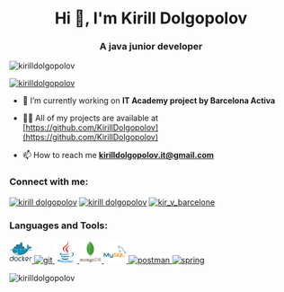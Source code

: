 <h1 align="center">Hi 👋, I'm Kirill Dolgopolov</h1>
<h3 align="center">A java junior developer</h3>

<p align="left"> <img src="https://komarev.com/ghpvc/?username=kirilldolgopolov&label=Profile%20views&color=0e75b6&style=flat" alt="kirilldolgopolov" /> </p>

<p align="left"> <a href="https://github.com/ryo-ma/github-profile-trophy"><img src="https://github-profile-trophy.vercel.app/?username=kirilldolgopolov" alt="kirilldolgopolov" /></a> </p>

- 🔭 I’m currently working on **IT Academy project by Barcelona Activa**

- 👨‍💻 All of my projects are available at [https://github.com/KirillDolgopolov](https://github.com/KirillDolgopolov)

- 📫 How to reach me **kirilldolgopolov.it@gmail.com**

<h3 align="left">Connect with me:</h3>
<p align="left">
<a href="https://linkedin.com/in/kirill dolgopolov" target="blank"><img align="center" src="https://raw.githubusercontent.com/rahuldkjain/github-profile-readme-generator/master/src/images/icons/Social/linked-in-alt.svg" alt="kirill dolgopolov" height="30" width="40" /></a>
<a href="https://fb.com/kirill dolgopolov" target="blank"><img align="center" src="https://raw.githubusercontent.com/rahuldkjain/github-profile-readme-generator/master/src/images/icons/Social/facebook.svg" alt="kirill dolgopolov" height="30" width="40" /></a>
<a href="https://instagram.com/kir_v_barcelone" target="blank"><img align="center" src="https://raw.githubusercontent.com/rahuldkjain/github-profile-readme-generator/master/src/images/icons/Social/instagram.svg" alt="kir_v_barcelone" height="30" width="40" /></a>
</p>

<h3 align="left">Languages and Tools:</h3>
<p align="left"> <a href="https://www.docker.com/" target="_blank" rel="noreferrer"> <img src="https://raw.githubusercontent.com/devicons/devicon/master/icons/docker/docker-original-wordmark.svg" alt="docker" width="40" height="40"/> </a> <a href="https://git-scm.com/" target="_blank" rel="noreferrer"> <img src="https://www.vectorlogo.zone/logos/git-scm/git-scm-icon.svg" alt="git" width="40" height="40"/> </a> <a href="https://www.java.com" target="_blank" rel="noreferrer"> <img src="https://raw.githubusercontent.com/devicons/devicon/master/icons/java/java-original.svg" alt="java" width="40" height="40"/> </a> <a href="https://www.mongodb.com/" target="_blank" rel="noreferrer"> <img src="https://raw.githubusercontent.com/devicons/devicon/master/icons/mongodb/mongodb-original-wordmark.svg" alt="mongodb" width="40" height="40"/> </a> <a href="https://www.mysql.com/" target="_blank" rel="noreferrer"> <img src="https://raw.githubusercontent.com/devicons/devicon/master/icons/mysql/mysql-original-wordmark.svg" alt="mysql" width="40" height="40"/> </a> <a href="https://postman.com" target="_blank" rel="noreferrer"> <img src="https://www.vectorlogo.zone/logos/getpostman/getpostman-icon.svg" alt="postman" width="40" height="40"/> </a> <a href="https://spring.io/" target="_blank" rel="noreferrer"> <img src="https://www.vectorlogo.zone/logos/springio/springio-icon.svg" alt="spring" width="40" height="40"/> </a> </p>

<p><img align="center" src="https://github-readme-stats.vercel.app/api/top-langs?username=kirilldolgopolov&show_icons=true&locale=en&layout=compact" alt="kirilldolgopolov" /></p>

